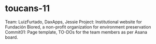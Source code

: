 # toucans-11
Team: LuizFurtado, DaxApps, Jessie
Project: Institutional website for Fundación Biored, a non-profit organization for environment preservation
Commit01: Page template, TO-DOs for the team members as per Asana board.